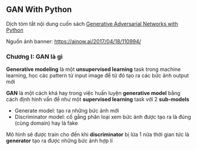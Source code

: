 ## GAN With Python

Dịch tóm tắt nội dung cuốn sách [Generative Adversarial Networks with Python](https://machinelearningmastery.com/generative_adversarial_networks/)

Nguồn ảnh banner: https://ainow.ai/2017/04/18/110994/

### Chương I: GAN là gì

**Generative modeling** là một **unsupervised learning** task trong machine learning, học các pattern từ input image để từ đó tạo ra các bức ảnh output mới

**GAN** là một cách khá hay trong việc huấn luyện **generative model** bằng cách định hình vấn đề như một **supervised learning** task với 2 **sub-models**
- Generate model: tạo ra những bức ảnh mới
- Discriminator model: cố gắng phân loại xem bức ảnh được tạo ra là đúng (cùng domain) hay là fake

Mô hình sẽ được train cho đến khi **discriminator** bị lừa 1 nửa thời gian tức là **generator** tạo ra được những bức ảnh hợp lí
